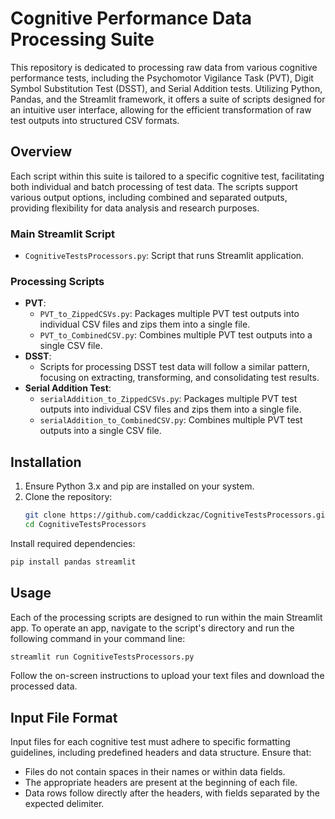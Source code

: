 # Cognitive Performance Data Processing Suite

This repository is dedicated to processing raw data from various cognitive performance tests, including the Psychomotor Vigilance Task (PVT), Digit Symbol Substitution Test (DSST), and Serial Addition tests. Utilizing Python, Pandas, and the Streamlit framework, it offers a suite of scripts designed for an intuitive user interface, allowing for the efficient transformation of raw test outputs into structured CSV formats.

## Overview

Each script within this suite is tailored to a specific cognitive test, facilitating both individual and batch processing of test data. The scripts support various output options, including combined and separated outputs, providing flexibility for data analysis and research purposes.

### Main Streamlit Script
- `CognitiveTestsProcessors.py`: Script that runs Streamlit application. 

### Processing Scripts
- **PVT**:
  - `PVT_to_ZippedCSVs.py`: Packages multiple PVT test outputs into individual CSV files and zips them into a single file.
  - `PVT_to_CombinedCSV.py`: Combines multiple PVT test outputs into a single CSV file.
- **DSST**:
  - Scripts for processing DSST test data will follow a similar pattern, focusing on extracting, transforming, and consolidating test results.
- **Serial Addition Test**:
  - `serialAddition_to_ZippedCSVs.py`:  Packages multiple PVT test outputs into individual CSV files and zips them into a single file.
  - `serialAddition_to_CombinedCSV.py`: Combines multiple PVT test outputs into a single CSV file.

## Installation

1. Ensure Python 3.x and pip are installed on your system.
2. Clone the repository:
   ```bash
   git clone https://github.com/caddickzac/CognitiveTestsProcessors.git
   cd CognitiveTestsProcessors
   ```

Install required dependencies:
```bash
pip install pandas streamlit
```

## Usage
Each of the processing scripts are designed to run within the main Streamlit app. To operate an app, navigate to the script's directory and run the following command in your command line:
```bash
streamlit run CognitiveTestsProcessors.py
```

Follow the on-screen instructions to upload your text files and download the processed data.

## Input File Format
Input files for each cognitive test must adhere to specific formatting guidelines, including predefined headers and data structure. Ensure that:
- Files do not contain spaces in their names or within data fields.
- The appropriate headers are present at the beginning of each file.
- Data rows follow directly after the headers, with fields separated by the expected delimiter.

